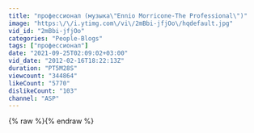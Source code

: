 ```yaml
---
title: "профессионал (музыка\"Ennio Morricone-The Professional\")"
image: "https:\/\/i.ytimg.com\/vi\/2mBbi-jfjOo\/hqdefault.jpg"
vid_id: "2mBbi-jfjOo"
categories: "People-Blogs"
tags: ["профессионал"]
date: "2021-09-25T02:09:02+03:00"
vid_date: "2012-02-16T18:22:13Z"
duration: "PT5M28S"
viewcount: "344864"
likeCount: "5770"
dislikeCount: "103"
channel: "ASP"
---
```

{% raw %}{% endraw %}
